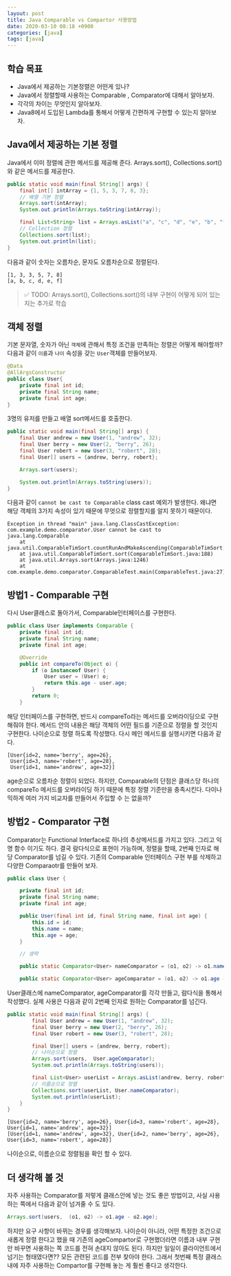 ```yaml
---
layout: post
title: Java Comparable vs Compartor 사용방법
date: 2020-03-10 08:18 +0900
categories: [java]
tags: [java]
---
```


## 학습 목표
- Java에서 제공하는 기본정렬은 어떤게 있나?
- Java에서 정렬할때 사용하는 Comparable , Comparator에 대해서 알아보자. 
- 각각의 차이는 무엇인지 알아보자. 
- Java8에서 도입된 Lambda를 통해서 어떻게 간편하게 구현할 수 있는지 알아보자.



## Java에서 제공하는 기본 정렬

Java에서 이미 정렬에 관한 메서드를 제공해 준다. Arrays.sort(), Collections.sort()와 같은 메서드를 제공한다.

```java
public static void main(final String[] args) {
    final int[] intArray = {1, 5, 3, 7, 8, 3};
    // 배열 기본 정렬
    Arrays.sort(intArray);
    System.out.println(Arrays.toString(intArray));

    final List<String> list = Arrays.asList("a", "c", "d", "e", "b", "f");
    // Collection 정렬
    Collections.sort(list);
    System.out.println(list);
}
```
다음과 같이 숫자는 오름차순, 문자도 오름차순으로 정렬된다.
```
[1, 3, 3, 5, 7, 8]
[a, b, c, d, e, f]
```

> ✅ TODO:  Arrays.sort(), Collections.sort()의 내부 구현이 어떻게 되어 있는지는 추가로 학습

## 객체 정렬
기본 문자열, 숫자가 아닌 `객체`에 관해서 특정 조건을 만족하는 정렬은 어떻게 해야할까? 
다음과 같이 `이름`과 `나이` 속성을 갖는 `User`객체를 만들어보자.

```java
@Data
@AllArgsConstructor
public class User{
    private final int id;
    private final String name;
    private final int age;
}
```

3명의 유저를 만들고 배열 sort메서드를 호출한다.

```java
public static void main(final String[] args) {
    final User andrew = new User(1, "andrew", 32);
    final User berry = new User(2, "berry", 26);
    final User robert = new User(3, "robert", 28);
    final User[] users = {andrew, berry, robert};

    Arrays.sort(users);

    System.out.println(Arrays.toString(users));
}
```
 다음과 같이 `cannot be cast to Comparable` class cast 예외가 발생한다.
 왜냐면 해당 객체의 3가지 속성이 있기 때문에 무엇으로 정렬할지를 알지 못하기 때문이다.
```shell
Exception in thread "main" java.lang.ClassCastException: com.example.demo.comparator.User cannot be cast to java.lang.Comparable
	at java.util.ComparableTimSort.countRunAndMakeAscending(ComparableTimSort.java:320)
	at java.util.ComparableTimSort.sort(ComparableTimSort.java:188)
	at java.util.Arrays.sort(Arrays.java:1246)
	at com.example.demo.comparator.ComparableTest.main(ComparableTest.java:27)
```

## 방법1 - Comparable 구현

다시 User클래스로 돌아가서, Comparable인터페이스를 구현한다.

```java
public class User implements Comparable {
    private final int id;
    private final String name;
    private final int age;

    @Override
    public int compareTo(Object o) {
        if (o instanceof User) {
            User user = (User) o;
            return this.age - user.age;
        }
        return 0;
    }
```

해당 인터페이스를 구현하면, 반드시 compareTo라는 메서드를 오버라이딩으로 구현해줘야 한다. 메서드 안의 내용은 해당 객체의 어떤 필드를 기준으로 정렬을 할 것인지 구현한다. 나이순으로 정렬 하도록 작성했다. 다시 메인 메서드를 실행시키면 다음과 같다.

```shell
[User{id=2, name='berry', age=26},
 User{id=3, name='robert', age=28}, 
 User{id=1, name='andrew', age=32}]
```

age순으로 오름차순 정렬이 되었다.
하지만, Comparable의 단점은 클래스당 하나의 compareTo 메서드를 오버라이딩 하기 때문에 특정 정렬 기준만을 충족시킨다. 다이나믹하게 여러 가지 비교자를 만들어서 주입할 수 는 없을까?

## 방법2 - Comparator 구현

Comparator는 Functional Interface로 하나의 추상메서드를 가지고 있다. 그리고 익명 함수 이기도 하다. 결국 람다식으로 표현이 가능하며, 정렬을 할때, 2번째 인자로 해당 Comparator를 넘길 수 있다. 기존의 Comparable 인터페이스 구현 부를 삭제하고 다양한 Comparaotr를 만들어 보자.

```java
public class User {

    private final int id;
    private final String name;
    private final int age;

    public User(final int id, final String name, final int age) {
        this.id = id;
        this.name = name;
        this.age = age;
    }

    // 생략

    public static Comparator<User> nameComparator = (o1, o2) -> o1.name.compareTo(o2.name);

    public static Comparator<User> ageComparator = (o1, o2) -> o1.age - o2.age;
```

User클래스에 nameComparator, ageComparator를 각각 만들고, 람다식을 통해서 작성했다.
실제 사용은 다음과 같이 2번째 인자로 원하는 Comparator를 넘긴다.

```java
public static void main(final String[] args) {
        final User andrew = new User(1, "andrew", 32);
        final User berry = new User(2, "berry", 26);
        final User robert = new User(3, "robert", 28);

        final User[] users = {andrew, berry, robert};
        // 나이순으로 정렬
        Arrays.sort(users,  User.ageComparator);
        System.out.println(Arrays.toString(users));

        final List<User> userList = Arrays.asList(andrew, berry, robert);
        // 이름순으로 정렬
        Collections.sort(userList, User.nameComparator);
        System.out.println(userList);
    }
}
```

```shell
[User{id=2, name='berry', age=26}, User{id=3, name='robert', age=28}, User{id=1, name='andrew', age=32}]
[User{id=1, name='andrew', age=32}, User{id=2, name='berry', age=26}, User{id=3, name='robert', age=28}]
```

나이순으로, 이름순으로 정렬됨을 확인 할 수 있다.

## 더 생각해 볼 것

자주 사용하는 Comparator를 저렇게 클래스안에 넣는 것도 좋은 방법이고, 사실 사용하는 쪽에서 다음과 같이 넘겨줄 수 도 있다.

```java
Arrays.sort(users,  (o1, o2) -> o1.age - o2.age);
```

하지만 요구 사항이 바뀌는 경우를 생각해보자. 나이순이 아니라, 어떤 특정한 조건으로 새롭게 정렬 한다고 했을 때 기존의 ageCompartor로 구현했더라면 이름과 내부 구현만 바꾸면 사용하는 쪽 코드를 전혀 손대지 않아도 된다. 하지만 일일이 클라이언트에서 넘기는 형태였다면?? 모든 관련된 코드를 전부 찾아야 한다. 그래서 첫번째 특정 클래스내에 자주 사용하는 Compartor를 구현해 놓는 게 훨씬 좋다고 생각한다.